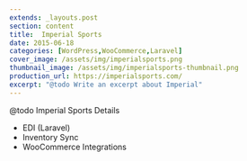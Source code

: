 ```yaml
---
extends: _layouts.post
section: content
title:  Imperial Sports
date: 2015-06-18
categories: [WordPress,WooCommerce,Laravel]
cover_image: /assets/img/imperialsports.png
thumbnail_image: /assets/img/imperialsports-thumbnail.png
production_url: https://imperialsports.com/
excerpt: "@todo Write an excerpt about Imperial"
---
```


@todo Imperial Sports Details
- EDI (Laravel)
- Inventory Sync
- WooCommerce Integrations
